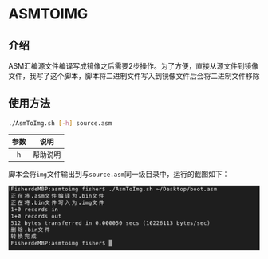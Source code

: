 # ASMTOIMG

## 介绍

ASM汇编源文件编译写成镜像之后需要2步操作。为了方便，直接从源文件到镜像文件，我写了这个脚本，脚本将二进制文件写入到镜像文件后会将二进制文件移除

## 使用方法

```sh
./AsmToImg.sh [-h] source.asm
```

| 参数 |   说明   |
| :--: | :------: |
|  h   | 帮助说明 |

脚本会将`img`文件输出到与`source.asm`同一级目录中，运行的截图如下：

![运行截图](../images/asmtoimg.png)